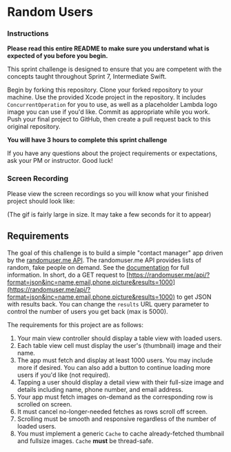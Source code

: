 # Random Users

### Instructions

**Please read this entire README to make sure you understand what is expected of you before you begin.**

This sprint challenge is designed to ensure that you are competent with the concepts taught throughout Sprint 7, Intermediate Swift.

Begin by forking this repository. Clone your forked repository to your machine. Use the provided Xcode project in the repository. It includes `ConcurrentOperation` for you to use, as well as a placeholder Lambda logo image you can use if you'd like. Commit as appropriate while you work. Push your final project to GitHub, then create a pull request back to this original repository.

**You will have 3 hours to complete this sprint challenge**

If you have any questions about the project requirements or expectations, ask your PM or instructor. Good luck!

### Screen Recording

Please view the screen recordings so you will know what your finished project should look like:

(The gif is fairly large in size. It may take a few seconds for it to appear)

## Requirements

The goal of this challenge is to build a simple "contact manager" app driven by the [randomuser.me API](https://randomuser.me). The randomuser.me API provides lists of random, fake people on demand. See the [documentation](https://randomuser.me/documentation#howto) for full information. In short, do a GET request to [https://randomuser.me/api/?format=json&inc=name,email,phone,picture&results=1000](https://randomuser.me/api/?format=json&inc=name,email,phone,picture&results=1000) to get JSON with results back. You can change the `results` URL query parameter to control the number of users you get back (max is 5000).

The requirements for this project are as follows:

1. Your main view controller should display a table view with loaded users.
2. Each table view cell must display the user's (thumbnail) image and their name.
3. The app must fetch and display at least 1000 users. You may include more if desired. You can also add a button to continue loading more users if you'd like (not required).
4. Tapping a user should display a detail view with their full-size image and details including name, phone number, and email address.
5. Your app must fetch images on-demand as the corresponding row is scrolled on screen.
6. It must cancel no-longer-needed fetches as rows scroll off screen.
7. Scrolling must be smooth and responsive regardless of the number of loaded users.
8. You must implement a generic `Cache` to cache already-fetched thumbnail and fullsize images. `Cache` **must** be thread-safe.
